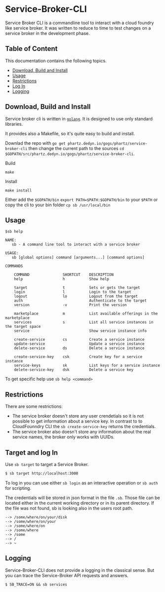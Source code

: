 # Service-Broker-CLI
Service Broker CLI is a commandline tool to interact with a cloud foundry like service broker.
It was written to reduce to time to test changes on a service broker in the development phase.

## Table of Content
This documentation contains the following topics.

* [Download, Build and Install](##Download-Build-and-Install)
* [Usage](##Usage)
* [Restrictions](##Restrictions)
* [Log In](##Log-In)
* [Logging](##Logging)

## Download, Build and Install
Service broker cli is written in [`golang`](https://golang.org). It is designed to use only standard libraries.

It provides also a Makefile, so it's quite easy to build and install.

Downlad the repo with `go get phartz.dedyn.io/gogs/phartz/service-broker-cli` then change the current path to the sources `cd $GOPATH/src/phartz.dedyn.io/gogs/phartz/service-broker-cli`.

Build
```
make
```

Install
```
make install
```

Either add the `$GOPATH/bin` `export PATH=$PATH:$GOPATH/bin` to your `$PATH` or copy the cli to your bin folder `cp sb /usr/local/bin`

## Usage
```
$sb help

NAME:
   sb - A command line tool to interact with a service broker

USAGE:
   sb [global options] command [arguments...] [command options]

COMMANDS

    COMMAND               SHORTCUT    DESCRIPTION
    help                  h           Show help

    target                t           Sets or gets the target
    login                 l           Login to the target
    logout                lo          Logout from the target
    auth                              Authenticate to the target
    version               -v          Print the version

    marketplace           m           List available offerings in the marketplace
    services              s           List all service instances in the target space
    service                           Show service instance info

    create-service        cs          Create a service instance
    update-service                    Update a service instance
    delete-service        ds          Delete a service instance

    create-service-key    csk         Create key for a service instance
    service-keys          sk          List keys for a service instance
    delete-service-key    dsk         Delete a service key

```

To get specific help use `sb help <command>`


## Restrictions

There are some restrictions:
* The service broker doesn't store any user crendetials so it is not possible to get information about a service key. 
In contrast to to CloudFounndry CLI the `sb create-service-key` returns the credentials.
* The service broker also doesn't store any information about the real service names, the broker only works with UUIDs.


## Target and log In

Use `sb target` to target a Service Broker.

```bash
$ sb target http://localhost:3000 
```

To log in you can use either `sb login` as an interactive operation or `sb auth` for scripting. 

The credentials will be stored in json format in the file `.sb`. Those file can be located either in the current working directory or in its parent directory. If the file was not found, sb is looking also in the users root path.

```
--> /some/where/on/your/disk
--> /some/where/on/your
--> /some/where/on
--> /some/where
--> /some
--> /
--> ~
```

## Logging
 
Service-Broker-CLI does not provide a logging in the classical sense. But you can trace the Service-Broker API requests and answers.

```
$ SB_TRACE=ON && sb services
``` 
 
